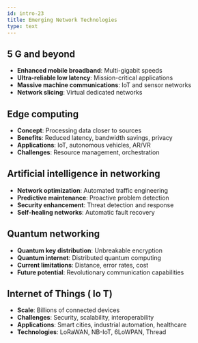 ```yaml
---
id: intro-23
title: Emerging Network Technologies
type: text
---
```


## 5 G and beyond

- **Enhanced mobile broadband**: Multi-gigabit speeds
- **Ultra-reliable low latency**: Mission-critical applications
- **Massive machine communications**: IoT and sensor networks
- **Network slicing**: Virtual dedicated networks

## Edge computing

- **Concept**: Processing data closer to sources
- **Benefits**: Reduced latency, bandwidth savings, privacy
- **Applications**: IoT, autonomous vehicles, AR/VR
- **Challenges**: Resource management, orchestration

## Artificial intelligence in networking

- **Network optimization**: Automated traffic engineering
- **Predictive maintenance**: Proactive problem detection
- **Security enhancement**: Threat detection and response
- **Self-healing networks**: Automatic fault recovery

## Quantum networking

- **Quantum key distribution**: Unbreakable encryption
- **Quantum internet**: Distributed quantum computing
- **Current limitations**: Distance, error rates, cost
- **Future potential**: Revolutionary communication capabilities

## Internet of  Things ( Io T)

- **Scale**: Billions of connected devices
- **Challenges**: Security, scalability, interoperability
- **Applications**: Smart cities, industrial automation, healthcare
- **Technologies**: LoRaWAN, NB-IoT, 6LoWPAN, Thread